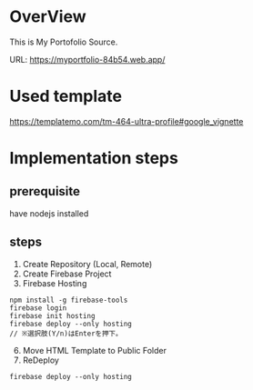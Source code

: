# OverView
This is My Portofolio Source.

URL: https://myportfolio-84b54.web.app/

# Used template
https://templatemo.com/tm-464-ultra-profile#google_vignette

# Implementation steps
## prerequisite
have nodejs installed

## steps
1. Create Repository (Local, Remote)
4. Create Firebase Project
5. Firebase Hosting
```
npm install -g firebase-tools
firebase login
firebase init hosting
firebase deploy --only hosting
// ※選択肢(Y/n)はEnterを押下。
```

6. Move HTML Template to Public Folder
7. ReDeploy
```
firebase deploy --only hosting
```